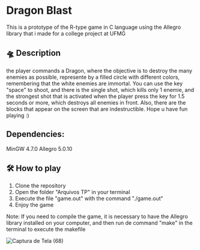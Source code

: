 # Dragon Blast
This is a prototype of the R-type game in C language using the Allegro library that i made for a college project at UFMG

## 🛸 Description 
the player commands a Dragon, where the objective is to destroy the many enemies as possible, represente by a filled circle with different colors, remembering that the white enemies are immortal. You can use the key "space" to shoot, and there is the single shot, which kills only 1 enemie, and the strongest shot that is activated when the player press the key for 1.5 seconds or more, which destroys all enemies in front. Also, there are the blocks that appear on the screen that are indestructible. Hope u have fun playing :)

## Dependencies:
MinGW 4.7.0
Allegro 5.0.10

## 🛠️ How to play
1. Clone the repository
2. Open the folder "Arquivos TP" in your terminal
3. Execute the file "game.out" with the command "./game.out"
4. Enjoy the game

Note: If you need to compile the game, it is necessary to have the Allegro library installed on your computer, and then run de command "make" in the terminal to execute the makefile


![Captura de Tela (68)](https://user-images.githubusercontent.com/97178655/227754269-02a5bc79-690b-4d7a-9f1a-05e48cf0d662.png)
